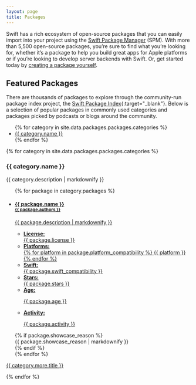 ```yaml
---
layout: page
title: Packages
---
```


Swift has a rich ecosystem of open-source packages that you can easily import into your project using the [Swift Package Manager](/package-manager/) (SPM). With more than 5,500 open-source packages, you’re sure to find what you’re looking for, whether it’s a package to help you build great apps for Apple platforms or if you’re looking to develop server backends with Swift. Or, get started today by [creating a package yourself](https://developer.apple.com/documentation/xcode/creating-a-standalone-swift-package-with-xcode).

## Featured Packages

There are thousands of packages to explore through the community-run package index project, the [Swift Package Index](https://swiftpackageindex.com/){:target="_blank"}. Below is a selection of popular packages in commonly used categories and packages picked by podcasts or blogs around the community.

<ul>
  {% for category in site.data.packages.packages.categories %}
  <li><a href="#{{ category.anchor }}-packages">{{ category.name }}</a></li>
  {% endfor %}
</ul>


{% for category in site.data.packages.packages.categories %}
<h3 id="{{ category.anchor }}-packages">{{ category.name }}</h3>
<p>{{ category.description | markdownify }}</p>
<ul class="package-list-v2">
  {% for package in category.packages %}
  <li>
    <a href="{{ package.url }}" target="_blank">
      <h4>
        <div>
          <span>{{ package.name }}</span>
        </div>
        <small>{{ package.authors }}</small>
      </h4>
      <section class="package-info">
        <div class="description">
          {{ package.description | markdownify }}
        </div>
        <ul class="metadata">
          <li class="license">
            <strong>License: </strong>
            <div>
              <div class="lozenge license">
                <span>{{ package.license }}</span>
              </div>
            </div>
          </li>
          <li class="platform_compatibility">
            <strong>Platforms:</strong>
            <div>
              <div class="lozenge platform-compatibility" title="{{ package.platform_compatibility_tooltip }}">
                {% for platform in package.platform_compatibility %}
                  <span>{{ platform }}</span>
                {% endfor %}
              </div>
            </div>
          </li>
          <li class="swift_compatibility">
            <strong>Swift:</strong>
            <div>
              <div class="lozenge swift-compatibility" title="Swift version compatibility">
                <span>{{ package.swift_compatibility }}</span>
              </div>
            </div>
          </li>
          <li class="stars">
            <strong>Stars:</strong>
            <div>
              {{ package.stars }}
            </div>
          </li>
          <li class="age">
            <strong>Age:</strong>
            <p>{{ package.age }}</p>
          </li>
          <li class="activity">
            <strong>Activity:</strong>
            <p>{{ package.activity }}</p>
          </li>
        </ul>
      </section>
    </a>
    {% if package.showcase_reason %}
    <section class="showcase-reason">
      {{ package.showcase_reason | markdownify }}
    </section>
    {% endif %}
  </li>
  {% endfor %}
</ul>

<p class="more">
  <a href="{{ category.more.url }}" target="_blank">{{ category.more.title }}</a>
</p>
{% endfor %}
